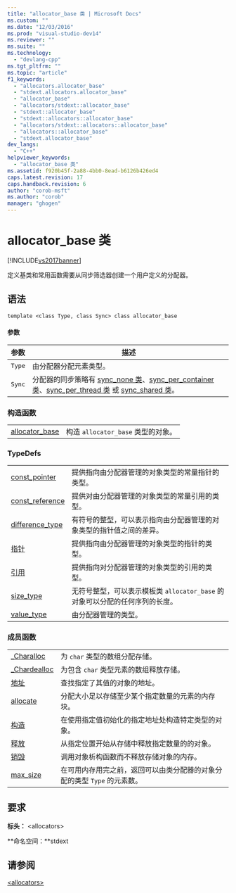 ```yaml
---
title: "allocator_base 类 | Microsoft Docs"
ms.custom: ""
ms.date: "12/03/2016"
ms.prod: "visual-studio-dev14"
ms.reviewer: ""
ms.suite: ""
ms.technology: 
  - "devlang-cpp"
ms.tgt_pltfrm: ""
ms.topic: "article"
f1_keywords: 
  - "allocators.allocator_base"
  - "stdext.allocators.allocator_base"
  - "allocator_base"
  - "allocators/stdext::allocator_base"
  - "stdext::allocator_base"
  - "stdext::allocators::allocator_base"
  - "allocators/stdext::allocators::allocator_base"
  - "allocators::allocator_base"
  - "stdext.allocator_base"
dev_langs: 
  - "C++"
helpviewer_keywords: 
  - "allocator_base 类"
ms.assetid: f920b45f-2a88-4bb0-8ead-b6126b426ed4
caps.latest.revision: 17
caps.handback.revision: 6
author: "corob-msft"
ms.author: "corob"
manager: "ghogen"
---
```

# allocator_base 类
[!INCLUDE[vs2017banner](../assembler/inline/includes/vs2017banner.md)]

定义基类和常用函数需要从同步筛选器创建一个用户定义的分配器。  
  
## 语法  
  
```  
template <class Type, class Sync> class allocator_base  
```  
  
#### 参数  
  
|参数|描述|  
|--------|--------|  
|`Type`|由分配器分配元素类型。|  
|`Sync`|分配器的同步策略有 [sync\_none 类](../standard-library/sync-none-class.md)、[sync\_per\_container 类](../standard-library/sync-per-container-class.md)、[sync\_per\_thread 类](../standard-library/sync-per-thread-class.md) 或 [sync\_shared 类](../standard-library/sync-shared-class.md)。|  
  
### 构造函数  
  
|||  
|-|-|  
|[allocator\_base](../Topic/allocator_base::allocator_base.md)|构造 `allocator_base` 类型的对象。|  
  
### TypeDefs  
  
|||  
|-|-|  
|[const\_pointer](../Topic/allocator_base::const_pointer.md)|提供指向由分配器管理的对象类型的常量指针的类型。|  
|[const\_reference](../Topic/allocator_base::const_reference.md)|提供对由分配器管理的对象类型的常量引用的类型。|  
|[difference\_type](../Topic/allocator_base::difference_type.md)|有符号的整型，可以表示指向由分配器管理的对象类型的指针值之间的差异。|  
|[指针](../Topic/allocator_base::pointer.md)|提供指向由分配器管理的对象类型的指针的类型。|  
|[引用](../Topic/allocator_base::reference.md)|提供指向对分配器管理的对象类型的引用的类型。|  
|[size\_type](../Topic/allocator_base::size_type.md)|无符号整型，可以表示模板类 `allocator_base` 的对象可以分配的任何序列的长度。|  
|[value\_type](../Topic/allocator_base::value_type.md)|由分配器管理的类型。|  
  
### 成员函数  
  
|||  
|-|-|  
|[\_Charalloc](../Topic/allocator_base::_Charalloc.md)|为 `char` 类型的数组分配存储。|  
|[\_Chardealloc](../Topic/allocator_base::_Chardealloc.md)|为包含 `char` 类型元素的数组释放存储。|  
|[地址](../Topic/allocator_base::address.md)|查找指定了其值的对象的地址。|  
|[allocate](../Topic/allocator_base::allocate.md)|分配大小足以存储至少某个指定数量的元素的内存块。|  
|[构造](../Topic/allocator_base::construct.md)|在使用指定值初始化的指定地址处构造特定类型的对象。|  
|[释放](../Topic/allocator_base::deallocate.md)|从指定位置开始从存储中释放指定数量的的对象。|  
|[销毁](../Topic/allocator_base::destroy.md)|调用对象析构函数而不释放存储对象的内存。|  
|[max\_size](../Topic/allocator_base::max_size.md)|在可用内存用完之前，返回可以由类分配器的对象分配的类型 `Type` 的元素数。|  
  
## 要求  
 **标头：** \<allocators\>  
  
 **命名空间：**stdext  
  
## 请参阅  
 [\<allocators\>](../standard-library/allocators-header.md)